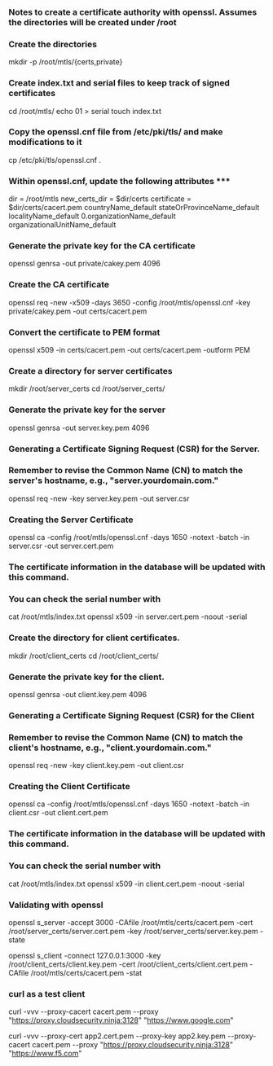 ### Notes to create a certificate authority with openssl. Assumes the directories will be created under /root

### Create the directories

mkdir -p /root/mtls/{certs,private}


### Create index.txt and serial files to keep track of signed certificates
cd /root/mtls/
echo 01 > serial
touch index.txt


### Copy the openssl.cnf file from /etc/pki/tls/ and make modifications to it
cp /etc/pki/tls/openssl.cnf .


###  Within openssl.cnf, update the following attributes ***
dir = /root/mtls
new_certs_dir = $dir/certs
certificate = $dir/certs/cacert.pem
countryName_default
stateOrProvinceName_default
localityName_default
0.organizationName_default
organizationalUnitName_default


### Generate the private key for the CA certificate
openssl genrsa -out private/cakey.pem 4096


### Create the CA certificate
openssl req -new -x509 -days 3650 -config /root/mtls/openssl.cnf -key private/cakey.pem -out certs/cacert.pem

### Convert the certificate to PEM format

openssl x509 -in certs/cacert.pem -out certs/cacert.pem -outform PEM

### Create a directory for server certificates
mkdir /root/server_certs
cd /root/server_certs/


### Generate the private key for the server
openssl genrsa -out server.key.pem 4096


### Generating a Certificate Signing Request (CSR) for the Server.
### Remember to revise the Common Name (CN) to match the server's hostname, e.g., "server.yourdomain.com."
openssl req -new -key server.key.pem -out server.csr


### Creating the Server Certificate
openssl ca -config /root/mtls/openssl.cnf -days 1650 -notext -batch -in server.csr -out server.cert.pem


### The certificate information in the database will be updated with this command. 
### You can check the serial number with
cat /root/mtls/index.txt
openssl x509 -in server.cert.pem -noout -serial

### Create the directory for client certificates.
mkdir /root/client_certs
cd /root/client_certs/


### Generate the private key for the client.
openssl genrsa -out client.key.pem 4096


### Generating a Certificate Signing Request (CSR) for the Client
### Remember to revise the Common Name (CN) to match the client's hostname, e.g., "client.yourdomain.com."
openssl req -new -key client.key.pem -out client.csr


### Creating the Client Certificate
openssl ca -config /root/mtls/openssl.cnf -days 1650 -notext -batch -in client.csr -out client.cert.pem


### The certificate information in the database will be updated with this command. 
### You can check the serial number with
cat /root/mtls/index.txt
openssl x509 -in client.cert.pem -noout -serial

### Validating with openssl

openssl s_server -accept 3000 -CAfile /root/mtls/certs/cacert.pem -cert /root/server_certs/server.cert.pem -key /root/server_certs/server.key.pem -state

openssl s_client -connect 127.0.0.1:3000 -key /root/client_certs/client.key.pem -cert /root/client_certs/client.cert.pem -CAfile /root/mtls/certs/cacert.pem -stat

### curl as a test client

curl -vvv  --proxy-cacert cacert.pem --proxy "https://proxy.cloudsecurity.ninja:3128" "https://www.google.com"

curl -vvv --proxy-cert app2.cert.pem --proxy-key app2.key.pem --proxy-cacert cacert.pem --proxy "https://proxy.cloudsecurity.ninja:3128" "https://www.f5.com"
